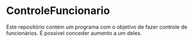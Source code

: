 # ControleFuncionario

Este repositório contém um programa com o objetivo de fazer controle de funcionários. É possível conceder aumento a um deles.

